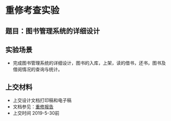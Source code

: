 # 重修考查实验

## 题目：图书管理系统的详细设计

## 实验场景
-  完成图书管理系统的详细设计，图书的入库，上架，读的借书，还书，图书及借阅情况的查询与统计。
  
## 上交材料
- 上交设计文档打印稿和电子稿
- 文档参见：[重修报告](重修报告.docx)
- 上交时间 2019-5-30前